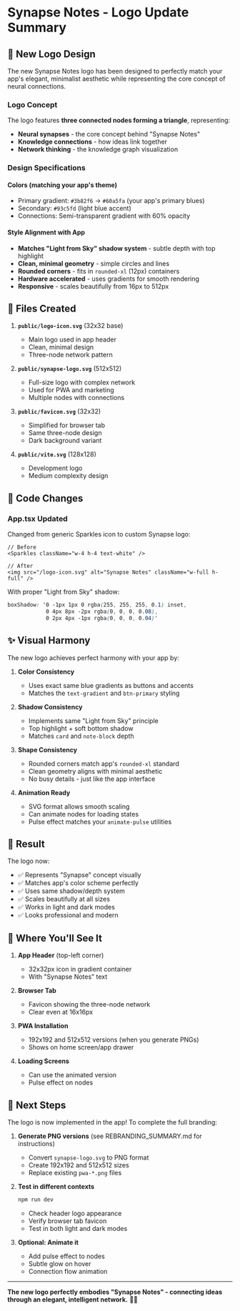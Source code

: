 # Synapse Notes - Logo Update Summary

## 🎨 New Logo Design

The new Synapse Notes logo has been designed to perfectly match your app's elegant, minimalist aesthetic while representing the core concept of neural connections.

### Logo Concept

The logo features **three connected nodes forming a triangle**, representing:
- **Neural synapses** - the core concept behind "Synapse Notes"
- **Knowledge connections** - how ideas link together
- **Network thinking** - the knowledge graph visualization

### Design Specifications

#### Colors (matching your app's theme)
- Primary gradient: `#3b82f6` → `#60a5fa` (your app's primary blues)
- Secondary: `#93c5fd` (light blue accent)
- Connections: Semi-transparent gradient with 60% opacity

#### Style Alignment with App
- **Matches "Light from Sky" shadow system** - subtle depth with top highlight
- **Clean, minimal geometry** - simple circles and lines
- **Rounded corners** - fits in `rounded-xl` (12px) containers
- **Hardware accelerated** - uses gradients for smooth rendering
- **Responsive** - scales beautifully from 16px to 512px

## 📁 Files Created

1. **`public/logo-icon.svg`** (32x32 base)
   - Main logo used in app header
   - Clean, minimal design
   - Three-node network pattern

2. **`public/synapse-logo.svg`** (512x512)
   - Full-size logo with complex network
   - Used for PWA and marketing
   - Multiple nodes with connections

3. **`public/favicon.svg`** (32x32)
   - Simplified for browser tab
   - Same three-node design
   - Dark background variant

4. **`public/vite.svg`** (128x128)
   - Development logo
   - Medium complexity design

## 🔄 Code Changes

### App.tsx Updated
Changed from generic Sparkles icon to custom Synapse logo:

```tsx
// Before
<Sparkles className="w-4 h-4 text-white" />

// After
<img src="/logo-icon.svg" alt="Synapse Notes" className="w-full h-full" />
```

With proper "Light from Sky" shadow:
```css
boxShadow: '0 -1px 1px 0 rgba(255, 255, 255, 0.1) inset, 
            0 4px 8px -2px rgba(0, 0, 0, 0.08), 
            0 2px 4px -1px rgba(0, 0, 0, 0.04)'
```

## ✨ Visual Harmony

The new logo achieves perfect harmony with your app by:

1. **Color Consistency**
   - Uses exact same blue gradients as buttons and accents
   - Matches the `text-gradient` and `btn-primary` styling

2. **Shadow Consistency**
   - Implements same "Light from Sky" principle
   - Top highlight + soft bottom shadow
   - Matches `card` and `note-block` depth

3. **Shape Consistency**
   - Rounded corners match app's `rounded-xl` standard
   - Clean geometry aligns with minimal aesthetic
   - No busy details - just like the app interface

4. **Animation Ready**
   - SVG format allows smooth scaling
   - Can animate nodes for loading states
   - Pulse effect matches your `animate-pulse` utilities

## 🎯 Result

The logo now:
- ✅ Represents "Synapse" concept visually
- ✅ Matches app's color scheme perfectly
- ✅ Uses same shadow/depth system
- ✅ Scales beautifully at all sizes
- ✅ Works in light and dark modes
- ✅ Looks professional and modern

## 📸 Where You'll See It

1. **App Header** (top-left corner)
   - 32x32px icon in gradient container
   - With "Synapse Notes" text

2. **Browser Tab**
   - Favicon showing the three-node network
   - Clear even at 16x16px

3. **PWA Installation**
   - 192x192 and 512x512 versions (when you generate PNGs)
   - Shows on home screen/app drawer

4. **Loading Screens**
   - Can use the animated version
   - Pulse effect on nodes

## 🚀 Next Steps

The logo is now implemented in the app! To complete the full branding:

1. **Generate PNG versions** (see REBRANDING_SUMMARY.md for instructions)
   - Convert `synapse-logo.svg` to PNG format
   - Create 192x192 and 512x512 sizes
   - Replace existing `pwa-*.png` files

2. **Test in different contexts**
   ```bash
   npm run dev
   ```
   - Check header logo appearance
   - Verify browser tab favicon
   - Test in both light and dark modes

3. **Optional: Animate it**
   - Add pulse effect to nodes
   - Subtle glow on hover
   - Connection flow animation

---

**The new logo perfectly embodies "Synapse Notes" - connecting ideas through an elegant, intelligent network.** 🧠✨